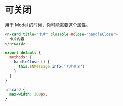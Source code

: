 # 可关闭
用于 Modal 的时候，你可能需要这个属性。
```html
<n-card title="卡片" closable @close="handleClose">
  卡片内容
</n-card>
```
```js
export default {
  methods: {
    handleClose () {
      this.$NMessage.info('卡片关闭')
    }
  }
}
```
```css
.n-card {
  max-width: 300px;
}
```
